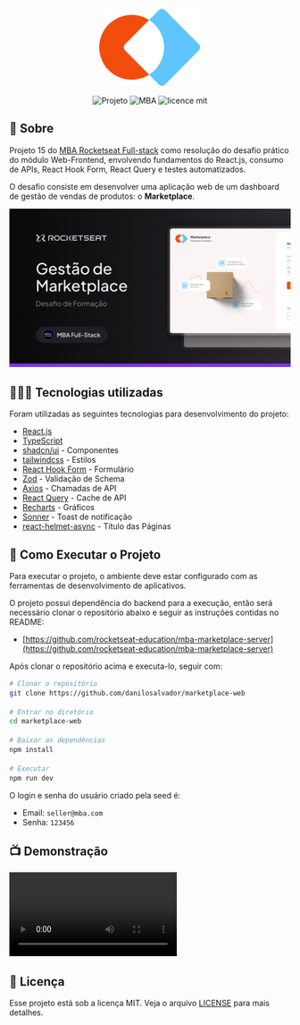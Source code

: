 <p align="center">  
   <img src="src/assets/logo.svg" alt="Logotipo"/> 
</p>

<div align="center">

![Projeto](https://img.shields.io/badge/danilosalvador-marketplace--web-green)
![MBA](https://img.shields.io/badge/MBA-full--stack-8234e9)
![licence mit](https://img.shields.io/badge/license-MIT-green)

</div>

## 📖 Sobre

Projeto 15 do [MBA Rocketseat Full-stack](https://www.rocketseat.com.br/mba) como resolução do desafio prático do módulo Web-Frontend, envolvendo fundamentos do React.js, consumo de APIs, React Hook Form, React Query e testes automatizados.

O desafio consiste em desenvolver uma aplicação web de um dashboard de gestão de vendas de produtos: o **Marketplace**.

<p align="center">  
   <img src="files/thumbnail.png" alt="Banner do projeto"/> 
</p>

## 👨🏻‍💻 Tecnologias utilizadas

Foram utilizadas as seguintes tecnologias para desenvolvimento do projeto:

- [React.js](https://react.dev/)
- [TypeScript](https://www.typescriptlang.org/)
- [shadcn/ui](https://ui.shadcn.com/) - Componentes
- [tailwindcss](https://tailwindcss.com/) - Estilos
- [React Hook Form](https://www.react-hook-form.com/) - Formulário
- [Zod](https://zod.dev/) - Validação de Schema
- [Axios](https://axios-http.com/) - Chamadas de API
- [React Query](https://tanstack.com/query/) - Cache de API
- [Recharts](https://recharts.org/) - Gráficos
- [Sonner](https://sonner.emilkowal.ski/) - Toast de notificação
- [react-helmet-async](https://github.com/staylor/react-helmet-async) - Título das Páginas

## 🚀 Como Executar o Projeto

Para executar o projeto, o ambiente deve estar configurado com as ferramentas de desenvolvimento de aplicativos.

O projeto possui dependência do backend para a execução, então será necessário clonar o repositório abaixo e seguir as instruções contidas no README:

- [https://github.com/rocketseat-education/mba-marketplace-server](https://github.com/rocketseat-education/mba-marketplace-server)

Após clonar o repositório acima e executa-lo, seguir com:

```bash
# Clonar o repositório
git clone https://github.com/danilosalvador/marketplace-web

# Entrar no diretório
cd marketplace-web

# Baixar as dependências
npm install

# Executar
npm run dev

```

O login e senha do usuário criado pela seed é:
- Email: `seller@mba.com`
- Senha: `123456`

## 📺 Demonstração

<video src="https://youtu.be/N93Gt8Xegys"></video>

## 📝 Licença
Esse projeto está sob a licença MIT. Veja o arquivo [LICENSE](LICENSE) para mais detalhes.